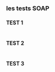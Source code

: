 <h3>les tests SOAP</h3>
<h4>TEST 1</h4>
<img src="" alt="">
<h4>TEST 2</h4>
<img src="" alt="">
<h4>TEST 3</h4>
<img src="" alt="">
